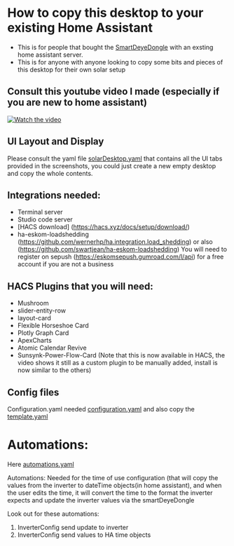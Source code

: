 # How to copy this desktop to your existing Home Assistant
* This is for people that bought the [SmartDeyeDongle](./SmartDeyeDongle.yaml) with an exsting home assistant server.
* This is for anyone with anyone looking to copy some bits and pieces of this desktop for their own solar setup

## Consult this youtube video I made (especially if you are new to home assistant)
[![Watch the video](https://img.youtube.com/vi/Cqktgvu0ob0/0.jpg)](https://www.youtube.com/watch?v=Cqktgvu0ob0)

## UI Layout and Display
Please consult the yaml file [solarDesktop.yaml](./solarDesktop.yaml) that contains all the UI tabs provided in the screenshots, you could just create a new empty desktop and copy the whole contents.

## Integrations needed:
* Terminal server
* Studio code server
* [HACS download] (https://hacs.xyz/docs/setup/download/)
* ha-eskom-loadshedding (https://github.com/wernerhp/ha.integration.load_shedding) or also (https://github.com/swartjean/ha-eskom-loadshedding) You will need to register on sepush (https://eskomsepush.gumroad.com/l/api) for a free account if you are not a business

## HACS Plugins that you will need:
* Mushroom
* slider-entity-row
* layout-card
* Flexible Horseshoe Card
* Plotly Graph Card
* ApexCharts
* Atomic Calendar Revive
* Sunsynk-Power-Flow-Card  (Note that this is now available in HACS, the video shows it still as a custom plugin to be manually added, install is now similar to the others)

## Config files
Configuration.yaml needed [configuration.yaml](./configuration.yaml)
and also copy the [template.yaml](./template.yaml)

# Automations:
Here [automations.yaml](./automations.yaml)

Automations: Needed for the time of use configuration (that will copy the values from the inverter to dateTime objects(in home assistant), and when the user edits the time, it will convert the time to the format the inverter expects and update the inverter values via the smartDeyeDongle

Look out for these automations:
 1. InverterConfig send update to inverter
 2. InverterConfig send values to  HA time objects
